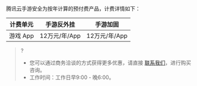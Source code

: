 腾讯云手游安全为按年计算的预付费产品，计费详情如下：

| 计费单元  | 手游反外挂     | 手游加固     |
| ----- | --------- | --------- |
| 游戏 App | 12万元/年/App | 12万元/年/App |

>?
>- 您可以通过商务洽谈的方式获得更多优惠，请直接 [联系我们](https://cloud.tencent.com/about/connect)，进行购买咨询。
>- 工作时间：工作日早9:00 - 晚6:00。
